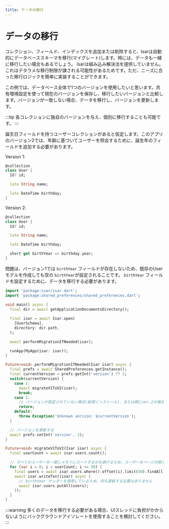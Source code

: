 ```yaml
---
title: データの移行
---
```


# データの移行

コレクション、フィールド、インデックスを追加または削除すると、Isarは自動的にデータベーススキーマを移行(マイグレート)します。時には、データも一緒に移行したい場合もあるでしょう。 Isarは組み込み解決法を提供していません。これはデタラメな移行制限が課される可能性があるためです。ただ、ニーズに合った移行ロジックを簡単に実装することができます。

この例では、データベース全体で1つのバージョンを使用したいと思います。共有環境設定を使って現在のバージョンを保存し、移行したいバージョンと比較します。バージョンが一致しない場合、データを移行し、バージョンを更新します。

:::tip
各コレクションに独自のバージョンを与え、個別に移行することも可能です。
:::

誕生日フィールドを持つユーザーコレクションがあると仮定します。このアプリのバージョン2では、年齢に基づいてユーザーを照会するために、誕生年のフィールドを追加する必要があります。

Version 1:
```dart
@collection
class User {
  Id? id;

  late String name;

  late DateTime birthday;
}
```

Version 2:
```dart
@collection
class User {
  Id? id;

  late String name;

  late DateTime birthday;

  short get birthYear => birthday.year;
}
```

問題は、バージョン1では `birthYear` フィールドが存在しないため、既存のUserモデルを作成しても空の `birthYear`が設定されることです。 `birthYear` フィールドを設定するために、データを移行する必要があります。

```dart
import 'package:isar/isar.dart';
import 'package:shared_preferences/shared_preferences.dart';

void main() async {
  final dir = await getApplicationDocumentsDirectory();
  
  final isar = await Isar.open(
    [UserSchema],
    directory: dir.path,
  );

  await performMigrationIfNeeded(isar);

  runApp(MyApp(isar: isar));
}

Future<void> performMigrationIfNeeded(Isar isar) async {
  final prefs = await SharedPreferences.getInstance();
  final currentVersion = prefs.getInt('version') ?? 2;
  switch(currentVersion) {
    case 1:
      await migrateV1ToV2(isar);
      break;
    case 2:
      // バージョンが設定されていない場合(新規インストール)、または既にver.2の場合は移行する必要はない
      return;
    default:
      throw Exception('Unknown version: $currentVersion');
  }

  // バージョンを更新する
  await prefs.setInt('version', 2);
}

Future<void> migrateV1ToV2(Isar isar) async {
  final userCount = await isar.users.count();

  // すべてのユーザーを一度にメモリにロードするのを避けるため、ユーザーをページ分割する
  for (var i = 0; i < userCount; i += 50) {
    final users = await isar.users.where().offset(i).limit(50).findAll();
    await isar.writeTxn((isar) async {
      // birthYear ゲッターを使用しているため、何も更新する必要はありません
      await isar.users.putAll(users);
    });
  }
}
```

:::warning
多くのデータを移行する必要がある場合、UIスレッドに負担がかからないようにバックグラウンドアイソレートを使用することを検討してください。
:::
